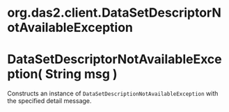 # org.das2.client.DataSetDescriptorNotAvailableException



# DataSetDescriptorNotAvailableException( String msg )
Constructs an instance of <code>DataSetDescriptionNotAvailableException</code> with the specified detail message.

